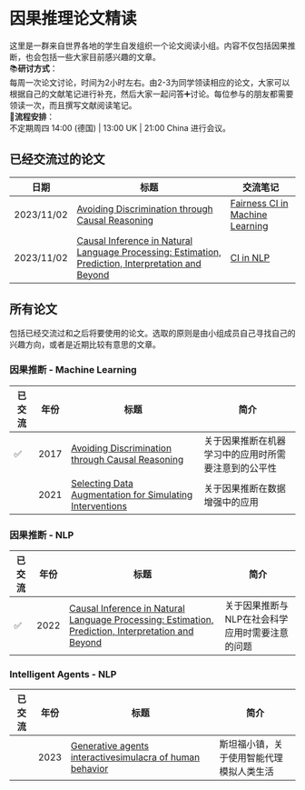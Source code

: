 # 因果推理论文精读
这里是一群来自世界各地的学生自发组织一个论文阅读小组。内容不仅包括因果推断，也会包括一些大家目前感兴趣的文章。  
📚**研讨方式**：  
每周一次论文讨论，时间为2小时左右。由2-3为同学领读相应的论文，大家可以根据自己的文献笔记进行补充，然后大家一起问答➕讨论。每位参与的朋友都需要领读一次，而且撰写文献阅读笔记。  
📒**流程安排**：  
不定期周四 14:00 (德国) | 13:00 UK | 21:00 China 进行会议。  
## 已经交流过的论文
|  日期 | 标题 |交流笔记|
|-------|------|------|
|2023/11/02|[Avoiding Discrimination through Causal Reasoning](https://proceedings.neurips.cc/paper/2017/file/f5f8590cd58a54e94377e6ae2eded4d9-Paper.pdf)|[Fairness CI in Machine Learning](https://github.com/Beckhol/Paper-Reading/blob/main/Reading-Notes/Fairness%20CI%20in%20Machine%20Learning.pdf)|
|2023/11/02|[Causal Inference in Natural Language Processing: Estimation, Prediction, Interpretation and Beyond](https://github.com/Beckhol/Paper-Reading/blob/main/Papers/Causal%20Inference%20in%20Natural%20Language%20ProcessingEstimation%2C%20Prediction%2C%20Interpretation%20and%20Beyond.pdf)|[CI in NLP](https://github.com/Beckhol/Paper-Reading/blob/main/Reading-Notes/nlp%26CI.pdf)|

## 所有论文
包括已经交流过和之后将要使用的论文。选取的原则是由小组成员自己寻找自己的兴趣方向，或者是近期比较有意思的文章。
### 因果推断 - Machine Learning
|  已交流 |年份| 标题 |简介|
|-------|-------|------|------| 
|✅|2017|[Avoiding Discrimination through Causal Reasoning](https://proceedings.neurips.cc/paper/2017/file/f5f8590cd58a54e94377e6ae2eded4d9-Paper.pdf)|关于因果推断在机器学习中的应用时所需要注意到的公平性|
||2021|[Selecting Data Augmentation for Simulating Interventions](https://github.com/Beckhol/Paper-Reading/blob/main/Papers/DataAugmentation.pdf)|关于因果推断在数据增强中的应用| 

### 因果推断 - NLP
|  已交流 |年份| 标题 |简介|
|-------|-------|------|------| 
|✅|2022|[Causal Inference in Natural Language Processing: Estimation, Prediction, Interpretation and Beyond](https://github.com/Beckhol/Paper-Reading/blob/main/Papers/Causal%20Inference%20in%20Natural%20Language%20ProcessingEstimation%2C%20Prediction%2C%20Interpretation%20and%20Beyond.pdf)|关于因果推断与NLP在社会科学应用时需要注意的问题|
### Intelligent Agents - NLP
|  已交流 |年份| 标题 |简介|
|-------|-------|------|------| 
||2023|[Generative agents interactivesimulacra of human behavior](https://github.com/Beckhol/Paper-Reading/blob/main/Papers/generative%20agents%20interactivesimulacra%20of%20human%20behavior.pdf)|斯坦福小镇，关于使用智能代理模拟人类生活| 
